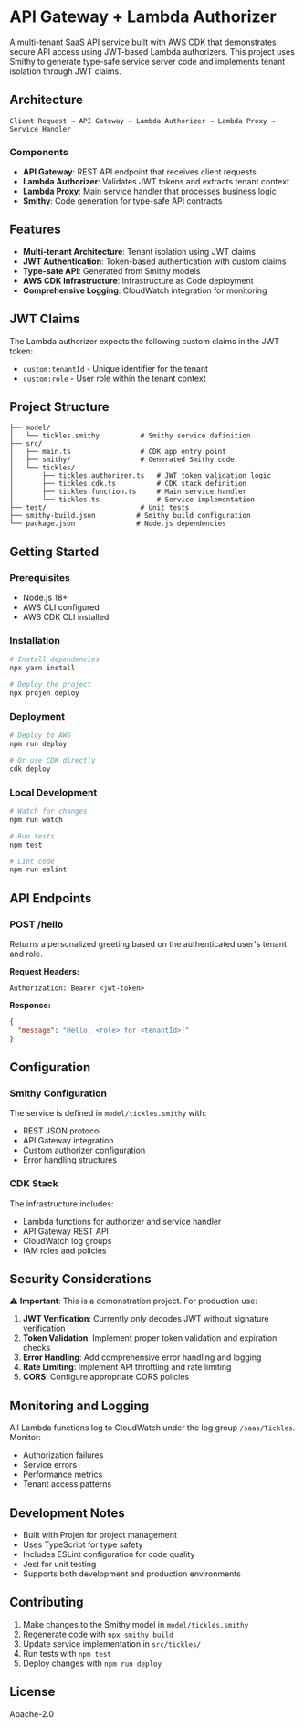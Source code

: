 # API Gateway + Lambda Authorizer

A multi-tenant SaaS API service built with AWS CDK that demonstrates secure API access using JWT-based Lambda authorizers. This project uses Smithy to generate type-safe service server code and implements tenant isolation through JWT claims.

## Architecture

```
Client Request → API Gateway → Lambda Authorizer → Lambda Proxy → Service Handler
```

### Components

- **API Gateway**: REST API endpoint that receives client requests
- **Lambda Authorizer**: Validates JWT tokens and extracts tenant context
- **Lambda Proxy**: Main service handler that processes business logic
- **Smithy**: Code generation for type-safe API contracts

## Features

- **Multi-tenant Architecture**: Tenant isolation using JWT claims
- **JWT Authentication**: Token-based authentication with custom claims
- **Type-safe API**: Generated from Smithy models
- **AWS CDK Infrastructure**: Infrastructure as Code deployment
- **Comprehensive Logging**: CloudWatch integration for monitoring

## JWT Claims

The Lambda authorizer expects the following custom claims in the JWT token:

- `custom:tenantId` - Unique identifier for the tenant
- `custom:role` - User role within the tenant context

## Project Structure

```
├── model/
│   └── tickles.smithy          # Smithy service definition
├── src/
│   ├── main.ts                 # CDK app entry point
│   ├── smithy/                 # Generated Smithy code
│   └── tickles/
│       ├── tickles.authorizer.ts   # JWT token validation logic
│       ├── tickles.cdk.ts          # CDK stack definition
│       ├── tickles.function.ts     # Main service handler
│       └── tickles.ts              # Service implementation
├── test/                       # Unit tests
├── smithy-build.json          # Smithy build configuration
└── package.json               # Node.js dependencies
```

## Getting Started

### Prerequisites

- Node.js 18+
- AWS CLI configured
- AWS CDK CLI installed

### Installation

```bash
# Install dependencies
npx yarn install

# Deploy the project
npx projen deploy
```

### Deployment

```bash
# Deploy to AWS
npm run deploy

# Or use CDK directly
cdk deploy
```

### Local Development

```bash
# Watch for changes
npm run watch

# Run tests
npm test

# Lint code
npm run eslint
```

## API Endpoints

### POST /hello

Returns a personalized greeting based on the authenticated user's tenant and role.

**Request Headers:**
```
Authorization: Bearer <jwt-token>
```

**Response:**
```json
{
  "message": "Hello, <role> for <tenantId>!"
}
```

## Configuration

### Smithy Configuration

The service is defined in `model/tickles.smithy` with:
- REST JSON protocol
- API Gateway integration
- Custom authorizer configuration
- Error handling structures

### CDK Stack

The infrastructure includes:
- Lambda functions for authorizer and service handler
- API Gateway REST API
- CloudWatch log groups
- IAM roles and policies

## Security Considerations

⚠️ **Important**: This is a demonstration project. For production use:

1. **JWT Verification**: Currently only decodes JWT without signature verification
2. **Token Validation**: Implement proper token validation and expiration checks
3. **Error Handling**: Add comprehensive error handling and logging
4. **Rate Limiting**: Implement API throttling and rate limiting
5. **CORS**: Configure appropriate CORS policies

## Monitoring and Logging

All Lambda functions log to CloudWatch under the log group `/saas/Tickles`. Monitor:
- Authorization failures
- Service errors
- Performance metrics
- Tenant access patterns

## Development Notes

- Built with Projen for project management
- Uses TypeScript for type safety
- Includes ESLint configuration for code quality
- Jest for unit testing
- Supports both development and production environments

## Contributing

1. Make changes to the Smithy model in `model/tickles.smithy`
2. Regenerate code with `npx smithy build`
3. Update service implementation in `src/tickles/`
4. Run tests with `npm test`
5. Deploy changes with `npm run deploy`

## License

Apache-2.0
